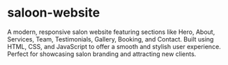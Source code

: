 # saloon-website
A modern, responsive salon website featuring sections like Hero, About, Services, Team, Testimonials, Gallery, Booking, and Contact. Built using HTML, CSS, and JavaScript to offer a smooth and stylish user experience. Perfect for showcasing salon branding and attracting new clients.
